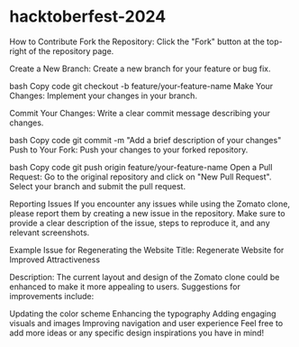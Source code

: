 # hacktoberfest-2024
How to Contribute
Fork the Repository: Click the "Fork" button at the top-right of the repository page.

Create a New Branch: Create a new branch for your feature or bug fix.

bash
Copy code
git checkout -b feature/your-feature-name
Make Your Changes: Implement your changes in your branch.

Commit Your Changes: Write a clear commit message describing your changes.

bash
Copy code
git commit -m "Add a brief description of your changes"
Push to Your Fork: Push your changes to your forked repository.

bash
Copy code
git push origin feature/your-feature-name
Open a Pull Request: Go to the original repository and click on "New Pull Request". Select your branch and submit the pull request.

Reporting Issues
If you encounter any issues while using the Zomato clone, please report them by creating a new issue in the repository. Make sure to provide a clear description of the issue, steps to reproduce it, and any relevant screenshots.

Example Issue for Regenerating the Website
Title: Regenerate Website for Improved Attractiveness

Description: The current layout and design of the Zomato clone could be enhanced to make it more appealing to users. Suggestions for improvements include:

Updating the color scheme
Enhancing the typography
Adding engaging visuals and images
Improving navigation and user experience
Feel free to add more ideas or any specific design inspirations you have in mind!
